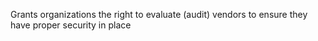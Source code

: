 Grants organizations the right to evaluate (audit) vendors to ensure they have proper security in place